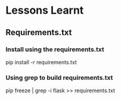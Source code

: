 # Lessons Learnt

## Requirements.txt

### Install using the requirements.txt

pip install -r requirements.txt

### Using grep to build requirements.txt

pip freeze | grep -i flask >> requirements.txt
